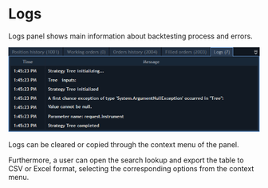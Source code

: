 # Logs

Logs panel shows main information about backtesting process and errors.

![](../../.gitbook/assets/2%20%284%29.png)


Logs can be cleared or copied through the context menu of the panel.

Furthermore, a user can open the search lookup and export the table to CSV or Excel format, selecting the corresponding options from the context menu.

